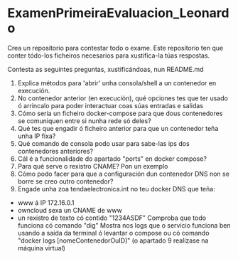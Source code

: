 # ExamenPrimeiraEvaluacion_Leonardo


Crea un repositorio para contestar todo o exame.
Este repositorio ten que conter tódo-los ficheiros necesarios para xustifica-la túas respostas.

Contesta as seguintes preguntas, xustificándoas, nun README.md

1. Explica métodos para 'abrir' unha consola/shell a un contenedor en execución.
2. No contenedor anterior (en execución), qué opciones tes que ter usado ó arrincalo para poder interactuar coas súas entradas e salidas
3. Cómo sería un ficheiro docker-compose para que dous contenedores se comuniquen entre si nunha rede só deles?
4. Qué tes que engadir ó ficheiro anterior para que un contenedor teña unha IP fixa?
5. Qué comando de consola podo usar para sabe-las ips dos contenedores anteriores?
6. Cál é a funcionalidade do apartado "ports" en docker compose?
7. Para qué serve o rexistro CNAME? Pon un exemplo
8. Cómo podo facer para que a configuración dun contenedor DNS non se borre se creo outro contenedor?
9. Engade unha zoa tendaelectronica.int no teu docker DNS que teña:
- www á IP 172.16.0.1
- owncloud sexa un CNAME de www
- un rexistro de texto có contido "1234ASDF"
Comproba que todo funciona có comando "dig"
Mostra nos logs que o servicio funciona ben usando a saída da terminal ó levantar o compose ou có comando "docker logs [nomeContenedorOuID]"
(o apartado 9 realízase na máquina virtual)
